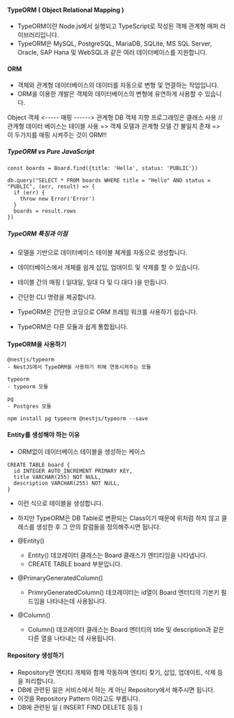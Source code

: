 #### TypeORM ( Object Relational Mapping )

- TypeORM이란 Node.js에서 실행되고 TypeScript로 작성된 객체 관계형 매퍼 라이브러리입니다.
- TypeORM은 MySQL, PostgreSQL, MariaDB, SQLite, MS SQL Server, Oracle, SAP Hana 및 WebSQL과 같은 여러 데이터베이스를 지원합니다.

#### ORM

- 객체와 관계형 데이터베이스의 데이터를 자동으로 변형 및 연결하는 작업입니다.
- ORM을 이용한 개발은 객체와 데이터베이스의 변형에 유연하게 사용할 수 있습니다.

Object 객체 <----- 매핑 ------> 관계형 DB
객체 지향 프로그래밍은 클래스 사용 // 관계형 데이터 베이스는 테이블 사용
=> 객체 모델과 관계형 모델 간 불일치 존재
=> 이 두가지를 매핑 시켜주는 것이 ORM!!

##### TypeORM vs Pure JavaScript

```
const boards = Board.find({title: 'Hello', status: 'PUBLIC'})

db.query("SELECT * FROM boards WHERE title = "Hello" AND status = "PUBLIC", (err, result) => {
  if (err) {
    throw new Error('Error')
  }
  boards = result.rows
})
```

##### TypeORM 특징과 이점

- 모델을 기반으로 데이터베이스 테이블 체계를 자동으로 생성합니다.
- 데이터베이스에서 개체를 쉽게 삽입, 업데이트 및 삭제를 할 수 있습니다.
- 테이블 간의 매핑 ( 일대일, 일대 다 및 다 대다 )을 만듭니다.
- 간단한 CLI 명령을 제공합니다.

- TypeORM은 간단한 코딩으로 ORM 프레임 워크를 사용하기 쉽습니다.
- TypeORM은 다른 모듈과 쉽게 통합됩니다.

#### TypeORM을 사용하기

```
@nestjs/typeorm
- NestJS에서 TypeORM을 사용하기 위해 연동시켜주는 모듈

typeorm
- typeorm 모듈

pg
- Postgres 모듈

npm install pg typeorm @nestjs/typeorm --save

```

#### Entity를 생성해야 하는 이유

- ORM없이 데이터베이스 테이블을 생성하는 케이스

```
CREATE TABLE board {
  id INTEGER AUTO_INCREMENT PRIMARY KEY,
  title VARCHAR(255) NOT NULL,
  description VARCHAR(255) NOT NULL,
}
```

- 이런 식으로 테이블을 생성합니다.
- 하지만 TypeORM은 DB Table로 변환되는 Class이기 때문에 위처럼 하지 않고 클래스를 생성한 후 그 안의 칼럼들을 정의해주시면 됩니다.

- @Entity()

  - Entity() 데코레이터 클래스는 Board 클래스가 엔티티임을 나타냅니다.
  - CREATE TABLE board 부분입니다.

- @PrimaryGeneratedColumn()

  - PrimryGeneratedColumn() 데코레이터는 id열이 Board 엔터티의 기본키 필드임을 나타내는데 사용됩니다.

- @Column()
  - Column() 데코레이터 클래스는 Board 엔터티의 title 및 description과 같은 다른 열을 나타내는 데 사용됩니다.

#### Repository 생성하기

- Repository란 엔티티 개체와 함께 작동하며 엔티티 찾기, 삽입, 업데이트, 삭제 등을 처리합니다.
- DB에 관련된 일은 서비스에서 하는 게 아닌 Repository에서 해주시면 됩니다.
- 이것을 Repository Pattern 이라고도 부릅니다.
- DB에 관련된 일 ( INSERT FIND DELETE 등등 )
